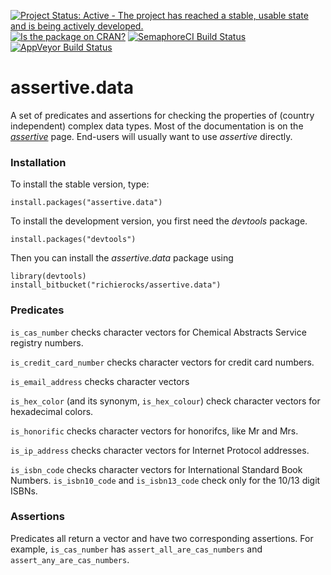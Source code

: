 [![Project Status: Active - The project has reached a stable, usable state and is being actively developed.](http://www.repostatus.org/badges/0.1.0/active.svg)](http://www.repostatus.org/#active)
[![Is the package on CRAN?](http://www.r-pkg.org/badges/version/assertive.data)](http://www.r-pkg.org/pkg/assertive.data)
[![SemaphoreCI Build Status](https://semaphoreci.com/api/v1/projects/c790aeb3-876f-4d03-a999-ff6732f76913/635090/badge.svg)](https://semaphoreci.com/richierocks/assertive-data)
[![AppVeyor Build Status](https://ci.appveyor.com/api/projects/status/0ufex4u14q66nt25?svg=true)](https://ci.appveyor.com/project/richierocks/assertive-data)

# assertive.data

A set of predicates and assertions for checking the properties of (country independent) complex data types.  Most of the documentation is on the *[assertive](https://bitbucket.org/richierocks/assertive)* page.  End-users will usually want to use *assertive* directly.


### Installation

To install the stable version, type:

```{r}
install.packages("assertive.data")
```

To install the development version, you first need the *devtools* package.

```{r}
install.packages("devtools")
```

Then you can install the *assertive.data* package using

```{r}
library(devtools)
install_bitbucket("richierocks/assertive.data")
```

### Predicates

`is_cas_number` checks character vectors for Chemical Abstracts Service registry
numbers.

`is_credit_card_number` checks character vectors for credit card numbers.

`is_email_address` checks character vectors 

`is_hex_color` (and its synonym, `is_hex_colour`) check character vectors for
hexadecimal colors.

`is_honorific` checks character vectors for honorifcs, like Mr and Mrs.

`is_ip_address` checks character vectors for Internet Protocol addresses.

`is_isbn_code` checks character vectors for International Standard Book Numbers.
`is_isbn10_code` and `is_isbn13_code` check only for the 10/13 digit ISBNs.

### Assertions

Predicates all return a vector and have two corresponding assertions.  For example,
`is_cas_number` has `assert_all_are_cas_numbers` and `assert_any_are_cas_numbers`.